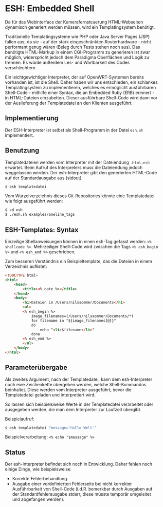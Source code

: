 ESH: Embedded Shell
===================

Da für das Webinterface der Kamerafernsteuerung HTML-Webseiten dynamisch generiert werden müssen, wird ein Templatingsystem benötigt.

Traditionelle Templatingsysteme wie PHP oder Java Server Pages (JSP) fallen aus, da sie - auf der stark eingeschränkten Routerhardware - nicht performant genug wären (Beleg durch Tests stehen noch aus). Das benötigte HTML-Markup in einem CGI-Programm zu generieren ist zwar möglich, widerspricht jedoch dem Paradigma Oberflächen und Logik zu trennen. Es würde außerdem Les- und Wartbarkeit des Codes verschlechtern.

Ein leichtgewichtiger Interpreter, der auf OpenWRT-Systemen bereits vorhanden ist, ist die Shell. Daher haben wir uns entschieden, ein schlankes Templatingsystem zu implementieren, welches es ermöglicht ausführbaren Shell-Code - mithilfe einer Syntax, die an Embedded Ruby (ERB) erinnert - in HTML-Dateien einzubetten. Dieser ausführbare Shell-Code wird dann vor der Auslieferung der Templatedatei an den Klienten ausgeführt.

## Implementierung

Der ESH-Interpreter ist selbst als Shell-Programm in der Datei `esh.sh` implementiert.

## Benutzung

Templatedateien werden vom Interpreter mit der Dateiendung `.html.esh` erwartet. Beim Aufruf des Interpreters muss die Dateiendung jedoch weggelassen werden. Der esh-Interpreter gibt den generierten HTML-Code auf der Standardausgabe aus (stdout).

```sh
$ esh templatedatei
```

Vom Wurzelverzeichnis dieses Git-Repositories könnte eine Templatedatei wie folgt ausgeführt werden:

```sh
$ cd esh
$ ./esh.sh examples/oneline_tags
```

## ESH-Templates: Syntax

Einzeilige Shellanweisungen können in einen esh-Tag gefasst werden: `<% shellcode %>`. Mehrzeiliger Shell-Code wird zwischen die Tags `<% esh_begin %>` und `<% esh_end %>` geschrieben.

Zum besseren Verständnis ein Beispieltemplate, das die Dateien in einem Verzeichnis auflistet:

```html
<!DOCTYPE html>
<html>
	<head>
		<title><% date %></title>
	</head>
	<body>
		<h1>Dateien in /Users/nilssommer/Documents</h1>
		<ul>
		<% esh_begin %>
			image_filenames=(/Users/nilssommer/Documents/*)
			for filename in "${image_filenames[@]}"
			do
				echo "<li>$filename</li>"
			done
		<% esh_end %>
		</ul>
	</body>
</html>
```

## Parameterübergabe

Als zweites Argument, nach der Templatedatei, kann dem esh-Interpreter noch eine Zeichenkette übergeben werden, welche Shell-Kommandos beinhaltet. Diese werden vom Interpreter ausgeführt, bevor die Templatedatei geladen und interpretiert wird.

So lassen sich beispielsweise Werte in der Templatedatei verarbeitet oder ausgegeben werden, die man dem Interpreter zur Laufzeit übergibt.

Beispielaufruf:
```sh
$ esh templatedatei "message='Hallo Welt'"
```
Beispielverarbeitung:
`<% echo "$message" %>`

## Status

Der esh-Interpreter befindet sich noch in Entwicklung. Daher fehlen noch einige Dinge, wie beispielsweise:

* Korrekte Fehlerbehandlung.
* Ausgabe einer vordefinierten Fehlerseite bei nicht korrekter Ausführbarkeit von Shell-Code (i.d.R. bemerkbar durch Ausgaben auf der Standardfehlerausgabe stderr, diese müsste temporär umgeleitet und abgefangen werden).